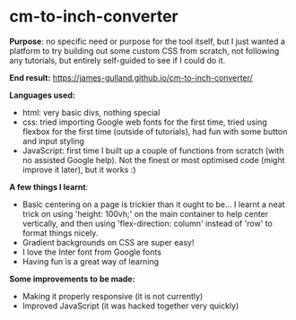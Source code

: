 # cm-to-inch-converter

<b>Purpose</b>: no specific need or purpose for the tool itself, but I just wanted a platform to try building out some custom CSS from scratch, not following any tutorials, but entirely self-guided to see if I could do it.

<b>End result:</b> https://james-gulland.github.io/cm-to-inch-converter/

<b>Languages used:</b>
- html: very basic divs, nothing special
- css: tried importing Google web fonts for the first time, tried using flexbox for the first time (outside of tutorials), had fun with some button and input styling
- JavaScript: first time I built up a couple of functions from scratch (with no assisted Google help).  Not the finest or most optimised code (might improve it later), but it works :)

<b>A few things I learnt</b>:
- Basic centering on a page is trickier than it ought to be... I learnt a neat trick on using 'height: 100vh;' on the main container to help center vertically, and then using 'flex-direction: column' instead of 'row' to format things nicely.
- Gradient backgrounds on CSS are super easy!
- I love the Inter font from Google fonts
- Having fun is a great way of learning

<b>Some improvements to be made:</b>
- Making it properly responsive (it is not currently)
- Improved JavaScript (it was hacked together very quickly)
